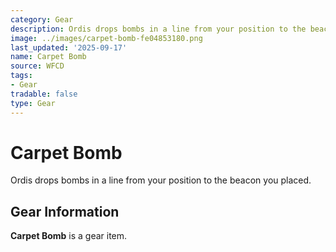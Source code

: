 ```yaml
---
category: Gear
description: Ordis drops bombs in a line from your position to the beacon you placed.
image: ../images/carpet-bomb-fe04853180.png
last_updated: '2025-09-17'
name: Carpet Bomb
source: WFCD
tags:
- Gear
tradable: false
type: Gear
---
```


# Carpet Bomb

Ordis drops bombs in a line from your position to the beacon you placed.

## Gear Information

**Carpet Bomb** is a gear item.

